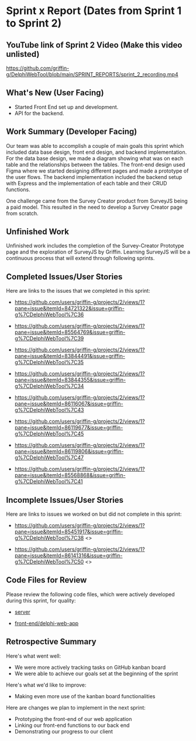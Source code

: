 # Sprint x Report (Dates from Sprint 1 to Sprint 2) 

## YouTube link of Sprint 2 Video (Make this video unlisted) 

 https://github.com/griffin-g/DelphiWebTool/blob/main/SPRINT_REPORTS/sprint_2_recording.mp4
## What's New (User Facing) 
 * Started Front End set up and development. 
 * API for the backend.  


## Work Summary (Developer Facing) 
Our team was able to accomplish a couple of main goals this sprint which included data base design, front end design, and backend implementation. For the data base design, we made a diagram showing what was on each table and the relationships between the tables. The front-end design used Figma where we started designing different pages and made a prototype of the user flows. The backend implementation included the backend setup with Express and the implementation of each table and their CRUD functions. 

One challenge came from the Survey Creator product from SurveyJS being a paid model. This resulted in the need to develop a Survey Creator page from scratch.  

## Unfinished Work 
Unfinished work includes the completion of the Survey-Creator Prototype page and the exploration of SurveyJS by Griffin. Learning SurveyJS will be a continuous process that will extend through following sprints.  

## Completed Issues/User Stories 
Here are links to the issues that we completed in this sprint: 

 * https://github.com/users/griffin-g/projects/2/views/1?pane=issue&itemId=84721322&issue=griffin-g%7CDelphiWebTool%7C36 

 * https://github.com/users/griffin-g/projects/2/views/1?pane=issue&itemId=85564769&issue=griffin-g%7CDelphiWebTool%7C39 

 * https://github.com/users/griffin-g/projects/2/views/1?pane=issue&itemId=83844491&issue=griffin-g%7CDelphiWebTool%7C35 

 * https://github.com/users/griffin-g/projects/2/views/1?pane=issue&itemId=83844355&issue=griffin-g%7CDelphiWebTool%7C34 

 * https://github.com/users/griffin-g/projects/2/views/1?pane=issue&itemId=86116067&issue=griffin-g%7CDelphiWebTool%7C43 

 * https://github.com/users/griffin-g/projects/2/views/1?pane=issue&itemId=86119677&issue=griffin-g%7CDelphiWebTool%7C45 

 * https://github.com/users/griffin-g/projects/2/views/1?pane=issue&itemId=86119806&issue=griffin-g%7CDelphiWebTool%7C47 

 * https://github.com/users/griffin-g/projects/2/views/1?pane=issue&itemId=85568868&issue=griffin-g%7CDelphiWebTool%7C41 

  

 ## Incomplete Issues/User Stories 
 Here are links to issues we worked on but did not complete in this sprint: 
 * https://github.com/users/griffin-g/projects/2/views/1?pane=issue&itemId=85451917&issue=griffin-g%7CDelphiWebTool%7C38 <<This is a continuous process that will continue through multiple sprints. It can be updated incrementally.>> 

 * https://github.com/users/griffin-g/projects/2/views/1?pane=issue&itemId=86141316&issue=griffin-g%7CDelphiWebTool%7C50 <<We ran into a complication where SurveyJS requires payment for access to their Survey Creator.>>  

## Code Files for Review 
Please review the following code files, which were actively developed during this sprint, for quality: 
 * [server](https://github.com/griffin-g/DelphiWebTool/tree/main/server) 

 * [front-end/delphi-web-app](https://github.com/griffin-g/DelphiWebTool/tree/main/front-end/delphi-web-app) 

## Retrospective Summary 
Here's what went well: 
  * We were more actively tracking tasks on GitHub kanban board 
  * We were able to achieve our goals set at the beginning of the sprint 

Here's what we'd like to improve: 
   * Making even more use of the kanban board functionalities 

Here are changes we plan to implement in the next sprint: 
   * Prototyping the front-end of our web application 
   * Linking our front-end functions to our back end  
   * Demonstrating our progress to our client 
